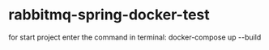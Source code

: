 # rabbitmq-spring-docker-test

for start project enter the command in terminal: docker-compose up --build
